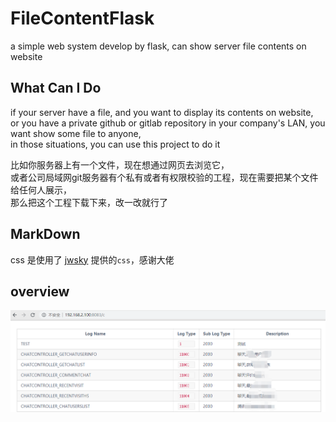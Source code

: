 # FileContentFlask
a simple web system develop by flask, can show server file contents on website

## What Can I Do
if your server have a file, and you want to display its contents on website,  
or you have a private github or gitlab repository in your company's LAN, you want show some file to anyone,  
in those situations, you can use this project to do it

比如你服务器上有一个文件，现在想通过网页去浏览它，  
或者公司局域网git服务器有个私有或者有权限校验的工程，现在需要把某个文件给任何人展示，  
那么把这个工程下载下来，改一改就行了



## MarkDown
css 是使用了 [jwsky](https://github.com/jwsky/markdowncss) 提供的`css`，感谢大佬

## overview
![pic]( https://github.com/hwhaocool/FileContentFlask/raw/master/pic/pic_1.png )